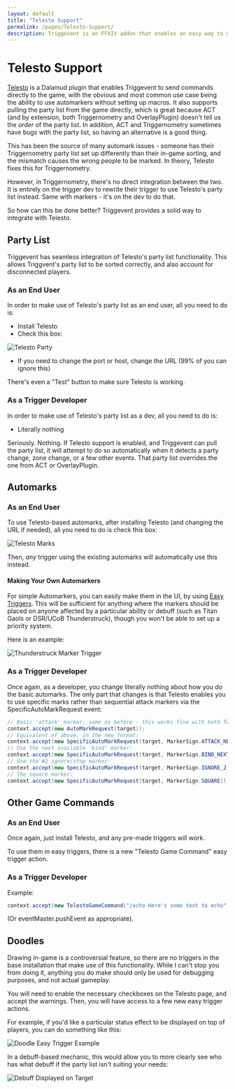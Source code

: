 ```yaml
---
layout: default
title: "Telesto Support"
permalink: /pages/Telesto-Support/
description: Triggevent is an FFXIV addon that enables an easy way to make use of the Telesto FFXIV plugin, including Automarkers.
---
```


# Telesto Support

[Telesto](https://github.com/paissaheavyindustries/Telesto) is a Dalamud plugin that enables Triggevent to send commands directly
to the game, with the obvious and most common use case being 
the ability to use automarkers without setting up macros. It also supports pulling the party list from the game directly,
which is great because ACT (and by extension, both Triggernometry and OverlayPlugin) doesn't tell us the *order* of the party list.
In addition, ACT and Triggernometry sometimes have bugs with the party list, so having an alternative is a good thing.

This has been the source of many automark issues - someone has their Triggernometry party list set up differently than their
in-game sorting, and the mismatch causes the wrong people to be marked. In theory, Telesto fixes this for Triggernometry.

However, in Triggernometry, there's no direct integration between the two. It is entirely on the trigger dev to rewrite their trigger
to use Telesto's party list instead. Same with markers - it's on the dev to do that.

So how can this be done better? Triggevent provides a solid way to integrate with Telesto. 

## Party List

Triggevent has seamless integration of Telesto's party list functionality. This allows Triggvent's party list to be sorted
correctly, and also account for disconnected players.

### As an End User

In order to make use of Telesto's party list as an end user, all you need to do is:

- Install Telesto
- Check this box:

![Telesto Party](Telesto-Party.png)

- If you need to change the port or host, change the URL (99% of you can ignore this)

There's even a "Test" button to make sure Telesto is working.

### As a Trigger Developer

In order to make use of Telesto's party list as a dev, all you need to do is:
- Literally nothing

Seriously. Nothing. If Telesto support is enabled, and Triggevent can pull the party list, it will attempt to do so automatically 
when it detects a party change, zone change, or a few other events. That party list overrides the one from ACT or OverlayPlugin. 

## Automarks

### As an End User

To use Telesto-based automarks, after installing Telesto (and changing the URL if needed), all you need to do is check this box:

![Telesto Marks](Telesto-Marks.png)

Then, *any* trigger using the existing automarks will automatically use this instead.

#### Making Your Own Automarkers

For simple Automarkers, you can easily make them in the UI, by using [Easy Triggers](/pages/tutorials/Easy-Triggers.md).
This will be sufficient for anything where the markers should be placed on anyone affected by a particular ability or debuff
(such as Titan Gaols or DSR/UCoB Thunderstruck), though you won't be able to set up a priority system. 

Here is an example:

![Thunderstruck Marker Trigger](/pages/tutorials/Thunderstruck-Mark.png)

### As a Trigger Developer

Once again, as a developer, you change literally nothing about how you do the basic automarks. The only part that changes is
that Telesto enables you to use specific marks rather than sequential attack markers via the SpecificAutoMarkRequest event:
```java
// Basic 'attack' marker, same as before - this works fine with both Telesto and Macros:
context.accept(new AutoMarkRequest(target));
// Equivalent of above, in the new format:
context.accept(new SpecificAutoMarkRequest(target, MarkerSign.ATTACK_NEXT));
// Use the next available 'bind' marker:
context.accept(new SpecificAutoMarkRequest(target, MarkerSign.BIND_NEXT));
// Use the #2 ignore/stop marker:
context.accept(new SpecificAutoMarkRequest(target, MarkerSign.IGNORE_2));
// The square marker:
context.accept(new SpecificAutoMarkRequest(target, MarkerSign.SQUARE));
```

## Other Game Commands

### As an End User

Once again, just install Telesto, and any pre-made triggers will work.

To use them in easy triggers, there is a new "Telesto Game Command" easy trigger action.

### As a Trigger Developer

Example:

```java
context.accept(new TelestoGameCommand("/echo Here's some text to echo"));
```

(Or eventMaster.pushEvent as appropriate).

## Doodles

Drawing in-game is a controversial feature, so there are no triggers in the base installation that make use of this
functionality. While I can't stop you from doing it, anything you do make should only be used for debugging purposes,
and not actual gameplay.

You will need to enable the necessary checkboxes on the Telesto page, and accept the warnings. Then, you will have
access to a few new easy trigger actions.

For example, if you'd like a particular status effect to be displayed on top of players, you can do something like this:

![Doodle Easy Trigger Example](Doodle-Easy-Trigger-Example.png)

In a debuff-based mechanic, this would allow you to more clearly see who has what debuff if the party list isn't
suiting your needs:

![Debuff Displayed on Target](Debuff-Displayed.png)
